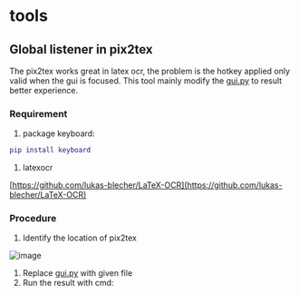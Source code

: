 # tools

## Global listener in pix2tex

The pix2tex works great in latex ocr, the problem is the hotkey applied only valid when the gui is focused.
This tool mainly modify the [gui.py](http://gui.py/) to result better experience.

### Requirement

1. package keyboard: 

```matlab
pip install keyboard
```

1. latexocr

[https://github.com/lukas-blecher/LaTeX-OCR](https://github.com/lukas-blecher/LaTeX-OCR)

### Procedure

1. Identify the location of pix2tex

![image](https://user-images.githubusercontent.com/51881852/198520201-051e1b8e-2797-45e7-937a-4c91e126cb62.png)


1. Replace [gui.py](http://gui.py) with given file
2. Run the result with cmd:
